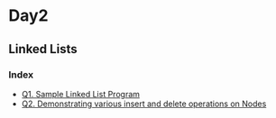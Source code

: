 # Day2

## Linked Lists

### Index

- [Q1. Sample Linked List Program](Ll.java)
- [Q2.  Demonstrating various insert and delete operations on Nodes](Ll1.java)